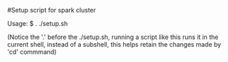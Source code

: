 #Setup script for spark cluster

Usage:
$ . ./setup.sh 

(Notice the '.' before the ./setup.sh, running a script like this runs it in the current shell, instead of a subshell, this helps retain the changes made by 'cd' commmand)
